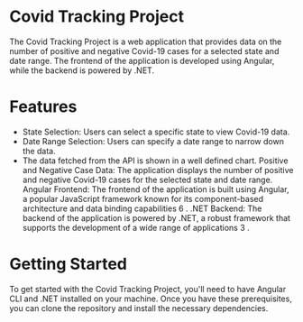 # Covid Tracking Project
The Covid Tracking Project is a web application that provides data on the number of positive and negative Covid-19 cases for a selected state and date range. The frontend of the application is developed using Angular, while the backend is powered by .NET.
# Features
- State Selection: Users can select a specific state to view Covid-19 data.
- Date Range Selection: Users can specify a date range to narrow down the data.
- The data fetched from the API is shown in a well defined chart.
Positive and Negative Case Data: The application displays the number of positive and negative Covid-19 cases for the selected state and date range.
Angular Frontend: The frontend of the application is built using Angular, a popular JavaScript framework known for its component-based architecture and data binding capabilities
6
.
.NET Backend: The backend of the application is powered by .NET, a robust framework that supports the development of a wide range of applications
3
.
# Getting Started
To get started with the Covid Tracking Project, you'll need to have Angular CLI and .NET installed on your machine. Once you have these prerequisites, you can clone the repository and install the necessary dependencies.
